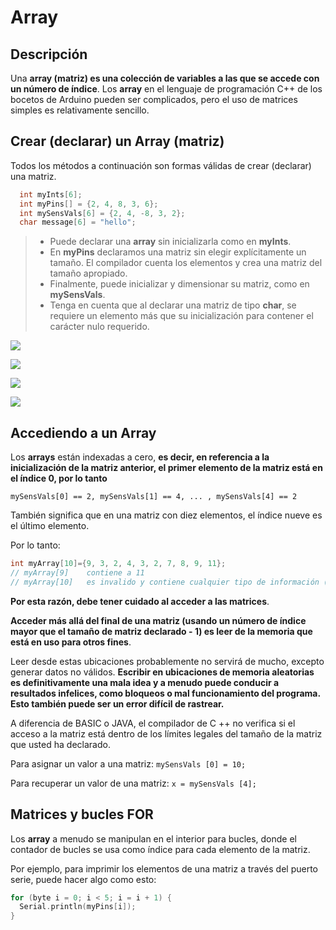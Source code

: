 # Array
## Descripción
Una **array (matriz) es una colección de variables a las que se accede con un número de índice**. Los **array** en el lenguaje de programación C++ de los bocetos de Arduino pueden ser complicados, pero el uso de matrices simples es relativamente sencillo.

## Crear (declarar) un Array (matriz)
Todos los métodos a continuación son formas válidas de crear (declarar) una matriz.

```c 
  int myInts[6];
  int myPins[] = {2, 4, 8, 3, 6};
  int mySensVals[6] = {2, 4, -8, 3, 2};
  char message[6] = "hello";
```
> - Puede declarar una **array** sin inicializarla como en **myInts**.
> - En **myPins** declaramos una matriz sin elegir explícitamente un tamaño. El compilador cuenta los elementos y crea una matriz del tamaño apropiado.
> - Finalmente, puede inicializar y dimensionar su matriz, como en **mySensVals**. 
> - Tenga en cuenta que al declarar una matriz de tipo **char**, se requiere un elemento más que su inicialización para contener el carácter nulo requerido.


![](https://i0.wp.com/www.tutorialspoint.com/images/java_array.jpg?zoom=2)

![](https://encrypted-tbn0.gstatic.com/images?q=tbn%3AANd9GcSh20y0eOURpuQ1RacZaIfxfV-s6hBdmJ7VHQ&usqp=CAU)

![](https://encrypted-tbn0.gstatic.com/images?q=tbn%3AANd9GcSyZyTn3eFO6yd7nyKQXOAh9GkY6sR2DLJt6w&usqp=CAU)

![](https://cdn1.coppel.com/images/catalog/pm/3481713-1.jpg)
## Accediendo a un Array

Los **arrays** están indexadas a cero, **es decir, en referencia a la inicialización de la matriz anterior, el primer elemento de la matriz está en el índice 0, por lo tanto**

`mySensVals[0] == 2, mySensVals[1] == 4, ... , mySensVals[4] == 2 `  

También significa que en una matriz con diez elementos, el índice nueve es el último elemento. 

Por lo tanto:

```c
int myArray[10]={9, 3, 2, 4, 3, 2, 7, 8, 9, 11};
// myArray[9]    contiene a 11
// myArray[10]   es invalido y contiene cualquier tipo de información (otra dirección de memoria).
```
**Por esta razón, debe tener cuidado al acceder a las matrices**. 

**Acceder más allá del final de una matriz (usando un número de índice mayor que el tamaño de matriz declarado - 1) es leer de la memoria que está en uso para otros fines**. 

Leer desde estas ubicaciones probablemente no servirá de mucho, excepto generar datos no válidos. **Escribir en ubicaciones de memoria aleatorias es definitivamente una mala idea y a menudo puede conducir a resultados infelices, como bloqueos o mal funcionamiento del programa. Esto también puede ser un error difícil de rastrear.**

A diferencia de BASIC o JAVA, el compilador de C ++ no verifica si el acceso a la matriz está dentro de los límites legales del tamaño de la matriz que usted ha declarado.

Para asignar un valor a una matriz:
`mySensVals [0] = 10;`

Para recuperar un valor de una matriz:
`x = mySensVals [4];`

## Matrices y bucles FOR
Los **array** a menudo se manipulan en el interior para bucles, donde el contador de bucles se usa como índice para cada elemento de la matriz. 

Por ejemplo, para imprimir los elementos de una matriz a través del puerto serie, puede hacer algo como esto:

```c
for (byte i = 0; i < 5; i = i + 1) {
  Serial.println(myPins[i]);
}
```
<!--stackedit_data:
eyJoaXN0b3J5IjpbMjE0NjA4MTE4MywtMzQ4NzYwMjQ0LC0xMj
UwMzE4NzU3LDI4NTg3NzQ2Miw0OTQ0MDY3MzIsMTM2MjY1NzMw
MiwzMTI3ODQ2MTNdfQ==
-->